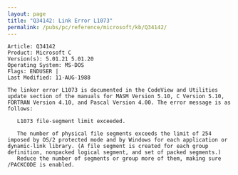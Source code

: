 ```yaml
---
layout: page
title: "Q34142: Link Error L1073"
permalink: /pubs/pc/reference/microsoft/kb/Q34142/
---
```


	Article: Q34142
	Product: Microsoft C
	Version(s): 5.01.21 5.01.20
	Operating System: MS-DOS
	Flags: ENDUSER |
	Last Modified: 11-AUG-1988
	
	The linker error L1073 is documented in the CodeView and Utilities
	update section of the manuals for MASM Version 5.10, C Version 5.10,
	FORTRAN Version 4.10, and Pascal Version 4.00. The error message is as
	follows:
	
	   L1073 file-segment limit exceeded.
	
	   The number of physical file segments exceeds the limit of 254
	imposed by OS/2 protected mode and by Windows for each application or
	dynamic-link library. (A file segment is created for each group
	definition, nonpacked logical segment, and set of packed segments.)
	   Reduce the number of segments or group more of them, making sure
	/PACKCODE is enabled.

